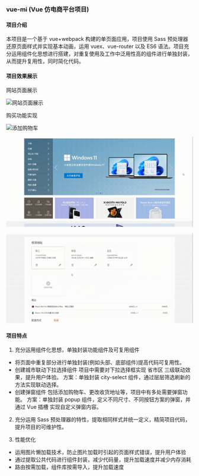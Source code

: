 ### vue-mi (Vue 仿电商平台项目)

#### 项目介绍

本项目是一个基于 vue+webpack 构建的单页面应用，项目使用 Sass 预处理器还原页面样式并实现基本动画，运用 vuex、vue-router 以及 ES6 语法。项目充分运用组件化思想进行搭建，对重复使用及工作中泛用性高的组件进行单独封装，从而提升复用性，同时简化代码。

#### 项目效果展示

网站页面展示

![网站页面展示](./show/pages.png)

购买功能实现

![添加购物车](./show/addCart.gif)

![查看购物车](./show/toCart.gif)

![添加地址](./show/addAddress.gif)

#### 项目特点

1. 充分运用组件化思想，单独封装功能组件及可复用组件

- 将页面中重复部分进行单独封装(例如头部、底部组件)提高代码可复用性。
- 创建城市联动下拉选择组件
  项目中需要对下拉选择框实现 省市区 三级联动效果，提升用户体验。
  方案：单独封装 city-select 组件，通过层层筛选刷新的方法实现联动选择。
- 创建弹窗组件
  包括添加购物车、更改收货地址等，项目中有多处需要弹窗功能。
  方案：单独封装 popup 组件，定义不同尺寸、不同按钮方案的弹窗，并通过 Vue 插槽 实现自定义弹窗内容。

2. 充分运用 Sass 预处理器的特性，提取相同样式并统一定义，精简项目代码，提升项目的可维护性。

3. 性能优化

- 运用图片懒加载技术，防止图片加载时引起的页面样式错误，提升用户体验
- 通过提取公共代码进行组件封装，减少代码量，提升加载速度并减少内存消耗
- 路由按需加载，组件库按需导入，提升加载速度
